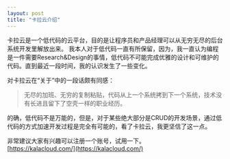 ```yaml
---
layout: post
title: "卡拉云介绍"
---
```


卡拉云是一个低代码的云平台，目的是让程序员和产品经理可以从无穷无尽的后台系统开发里解放出来。 我本人对于低代码一直有所保留，因为，我一直认为编程是一件需要Research&Design的事情，低代码不可能完成优雅的设计和可维护的代码。直到最近一段时间，我的认识发生了一些变化。

对卡拉云在“关于”中的一段话颇有同感：

> 无尽的加班、无穷的复制粘贴，代码从上一个系统拷到下一个系统，技术没有长进且留下了空壳一样的职业经历。

的确，低代码不是万能的，但是，对于某些绝大部分是CRUD的开发场景，通过低代码的方式加速开发过程是完全有可能的，看了卡拉云，我更坚信了这一点。


非常建议大家有兴趣可以注册一个账号，试用一下。   
[https://kalacloud.com/](https://kalacloud.com/)

